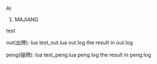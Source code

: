 ﻿
AI


1. MAJIANG

test

out(出牌): lua test_out.lua out.log
the result in out.log

peng(碰牌): lua test_peng.lua peng.log
the result in peng.log
